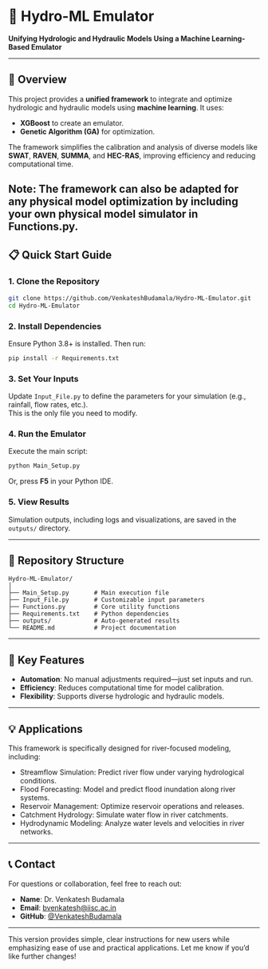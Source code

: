 # 🌊 **Hydro-ML Emulator**  
**Unifying Hydrologic and Hydraulic Models Using a Machine Learning-Based Emulator**  

---

## **🔑 Overview**  

This project provides a **unified framework** to integrate and optimize hydrologic and hydraulic models using **machine learning**. It uses:  
- **XGBoost** to create an emulator.  
- **Genetic Algorithm (GA)** for optimization.  

The framework simplifies the calibration and analysis of diverse models like **SWAT**, **RAVEN**, **SUMMA**, and **HEC-RAS**, improving efficiency and reducing computational time.

Note: The framework can also be adapted for any physical model optimization by including your own physical model simulator in Functions.py.
---

## **📋 Quick Start Guide**  

### **1. Clone the Repository**  
```bash
git clone https://github.com/VenkateshBudamala/Hydro-ML-Emulator.git
cd Hydro-ML-Emulator
```

### **2. Install Dependencies**  
Ensure Python 3.8+ is installed. Then run:  
```bash
pip install -r Requirements.txt
```

### **3. Set Your Inputs**  
Update `Input_File.py` to define the parameters for your simulation (e.g., rainfall, flow rates, etc.).  
This is the only file you need to modify.  

### **4. Run the Emulator**  
Execute the main script:  
```bash
python Main_Setup.py
```
Or, press **F5** in your Python IDE.  

### **5. View Results**  
Simulation outputs, including logs and visualizations, are saved in the `outputs/` directory.  

---

## **📂 Repository Structure**  

```
Hydro-ML-Emulator/
│
├── Main_Setup.py       # Main execution file
├── Input_File.py       # Customizable input parameters
├── Functions.py        # Core utility functions
├── Requirements.txt    # Python dependencies
├── outputs/            # Auto-generated results
└── README.md           # Project documentation
```

---

## **🔧 Key Features**  

- **Automation**: No manual adjustments required—just set inputs and run.  
- **Efficiency**: Reduces computational time for model calibration.  
- **Flexibility**: Supports diverse hydrologic and hydraulic models.  

---

## **💡 Applications**  

This framework is specifically designed for river-focused modeling, including:

- Streamflow Simulation: Predict river flow under varying hydrological conditions.
- Flood Forecasting: Model and predict flood inundation along river systems.
- Reservoir Management: Optimize reservoir operations and releases.
- Catchment Hydrology: Simulate water flow in river catchments.
- Hydrodynamic Modeling: Analyze water levels and velocities in river networks.

---

## **📞 Contact**  

For questions or collaboration, feel free to reach out:  
- **Name**: Dr. Venkatesh Budamala 
- **Email**: bvenkatesh@iisc.ac.in 
- **GitHub**: [@VenkateshBudamala](https://github.com/VenkateshBudamala)  

---

This version provides simple, clear instructions for new users while emphasizing ease of use and practical applications. Let me know if you’d like further changes!
